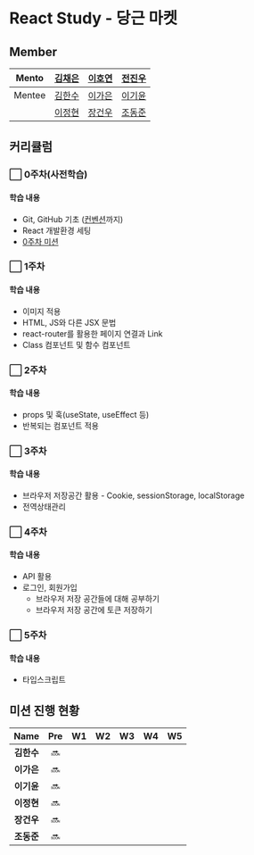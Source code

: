 # React Study - 당근 마켓

## Member

| Mento  |    [김채은](https://github.com/chchaeun)    | [이호연](https://github.com/ho991217)  |  [전진우](https://github.com/Jun-Jinu)   |
| :----: | :-----------------------------------------: | :------------------------------------: | :--------------------------------------: |
| Mentee |   [김한수](https://github.com/gillyongs)    | [이가은](https://github.com/gaeunnlee) | [이기윤](https://github.com/bubbletea03) |
|        | [이정현](https://github.com/JeonghyunLee99) | [장건우](https://github.com/jangco97)  | [조동준](https://github.com/resetmerlin) |

## 커리큘럼

### ⬜️ 0주차(사전학습)

#### 학습 내용

- Git, GitHub 기초 ([컨벤션](https://beomseok95.tistory.com/m/328)까지)
- React 개발환경 세팅
- [0주차 미션](https://github.com/DKU-D-Coding/react-study-carrot-market/blob/main/docs/0%EC%A3%BC%EC%B0%A8%20%EB%AF%B8%EC%85%98.md)

### ⬜️ 1주차

#### 학습 내용

- 이미지 적용
- HTML, JS와 다른 JSX 문법
- react-router를 활용한 페이지 연결과 Link
- Class 컴포넌트 및 함수 컴포넌트

### ⬜️ 2주차

#### 학습 내용

- props 및 훅(useState, useEffect 등)
- 반복되는 컴포넌트 적용

### ⬜️ 3주차

#### 학습 내용

- 브라우저 저장공간 활용 - Cookie, sessionStorage, localStorage
- 전역상태관리

### ⬜️ 4주차

#### 학습 내용

- API 활용
- 로그인, 회원가입
  - 브라우저 저장 공간들에 대해 공부하기
  - 브라우저 저장 공간에 토큰 저장하기

### ⬜️ 5주차

#### 학습 내용

- 타입스크립트

## 미션 진행 현황

|    Name    | Pre | W1 | W2 | W3 | W4 | W5 |
| :--------: | :-----: | :----: | :----: | :----: | :----: | :----: | 
| **김한수** |    🔜    |       |       |       |       |       |
| **이가은** |    🔜    |       |       |       |       |       | 
| **이기윤** |    🔜    |       |       |       |       |       |  
| **이정현** |    🔜    |       |       |       |       |       |  
| **장건우** |    🔜    |       |       |       |       |       |  
| **조동준** |    🔜    |       |       |       |       |       |  
